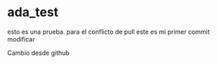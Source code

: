 # ada_test
esto es una prueba. para el conflicto de pull
este es mi primer commit
modificar


Cambio desde github
